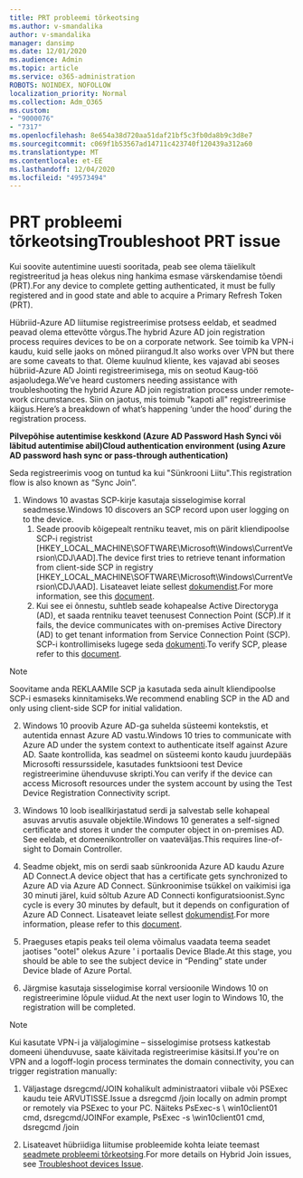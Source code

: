 ```yaml
---
title: PRT probleemi tõrkeotsing
ms.author: v-smandalika
author: v-smandalika
manager: dansimp
ms.date: 12/01/2020
ms.audience: Admin
ms.topic: article
ms.service: o365-administration
ROBOTS: NOINDEX, NOFOLLOW
localization_priority: Normal
ms.collection: Adm_O365
ms.custom:
- "9000076"
- "7317"
ms.openlocfilehash: 8e654a38d720aa51daf21bf5c3fb0da8b9c3d8e7
ms.sourcegitcommit: c069f1b53567ad14711c423740f120439a312a60
ms.translationtype: MT
ms.contentlocale: et-EE
ms.lasthandoff: 12/04/2020
ms.locfileid: "49573494"
---
```

# <a name="troubleshoot-prt-issue"></a><span data-ttu-id="4d3fe-102">PRT probleemi tõrkeotsing</span><span class="sxs-lookup"><span data-stu-id="4d3fe-102">Troubleshoot PRT issue</span></span>

<span data-ttu-id="4d3fe-103">Kui soovite autentimine uuesti sooritada, peab see olema täielikult registreeritud ja heas olekus ning hankima esmase värskendamise tõendi (PRT).</span><span class="sxs-lookup"><span data-stu-id="4d3fe-103">For any device to complete getting authenticated, it must be fully registered and in good state and able to acquire a Primary Refresh Token (PRT).</span></span>

<span data-ttu-id="4d3fe-104">Hübriid-Azure AD liitumise registreerimise protsess eeldab, et seadmed peavad olema ettevõtte võrgus.</span><span class="sxs-lookup"><span data-stu-id="4d3fe-104">The hybrid Azure AD join registration process requires devices to be on a corporate network.</span></span> <span data-ttu-id="4d3fe-105">See toimib ka VPN-i kaudu, kuid selle jaoks on mõned piirangud.</span><span class="sxs-lookup"><span data-stu-id="4d3fe-105">It also works over VPN but there are some caveats to that.</span></span> <span data-ttu-id="4d3fe-106">Oleme kuulnud kliente, kes vajavad abi seoses hübriid-Azure AD Jointi registreerimisega, mis on seotud Kaug-töö asjaoludega.</span><span class="sxs-lookup"><span data-stu-id="4d3fe-106">We’ve heard customers needing assistance with troubleshooting the hybrid Azure AD join registration process under remote-work circumstances.</span></span> <span data-ttu-id="4d3fe-107">Siin on jaotus, mis toimub "kapoti all" registreerimise käigus.</span><span class="sxs-lookup"><span data-stu-id="4d3fe-107">Here’s a breakdown of what’s happening ‘under the hood’ during the registration process.</span></span>

<span data-ttu-id="4d3fe-108">**Pilvepõhise autentimise keskkond (Azure AD Password Hash Synci või läbitud autentimise abil)**</span><span class="sxs-lookup"><span data-stu-id="4d3fe-108">**Cloud authentication environment (using Azure AD password hash sync or pass-through authentication)**</span></span>

<span data-ttu-id="4d3fe-109">Seda registreerimis voog on tuntud ka kui "Sünkrooni Liitu".</span><span class="sxs-lookup"><span data-stu-id="4d3fe-109">This registration flow is also known as “Sync Join”.</span></span>

1. <span data-ttu-id="4d3fe-110">Windows 10 avastas SCP-kirje kasutaja sisselogimise korral seadmesse.</span><span class="sxs-lookup"><span data-stu-id="4d3fe-110">Windows 10 discovers an SCP record upon user logging on to the device.</span></span>
    1. <span data-ttu-id="4d3fe-111">Seade proovib kõigepealt rentniku teavet, mis on pärit kliendipoolse SCP-i registrist [HKEY_LOCAL_MACHINE\SOFTWARE\Microsoft\Windows\CurrentVersion\CDJ\AAD].</span><span class="sxs-lookup"><span data-stu-id="4d3fe-111">The device first tries to retrieve tenant information from client-side SCP in registry [HKEY_LOCAL_MACHINE\SOFTWARE\Microsoft\Windows\CurrentVersion\CDJ\AAD].</span></span> <span data-ttu-id="4d3fe-112">Lisateavet leiate sellest [dokumendist](https://docs.microsoft.com/azure/active-directory/devices/hybrid-azuread-join-control).</span><span class="sxs-lookup"><span data-stu-id="4d3fe-112">For more information, see this [document](https://docs.microsoft.com/azure/active-directory/devices/hybrid-azuread-join-control).</span></span>
    2. <span data-ttu-id="4d3fe-113">Kui see ei õnnestu, suhtleb seade kohapealse Active Directoryga (AD), et saada rentniku teavet teenusest Connection Point (SCP).</span><span class="sxs-lookup"><span data-stu-id="4d3fe-113">If it fails, the device communicates with on-premises Active Directory (AD) to get tenant information from Service Connection Point (SCP).</span></span> <span data-ttu-id="4d3fe-114">SCP-i kontrollimiseks lugege seda [dokumenti](https://docs.microsoft.com/azure/active-directory/devices/hybrid-azuread-join-manual#configure-a-service-connection-point).</span><span class="sxs-lookup"><span data-stu-id="4d3fe-114">To verify SCP, please refer to this [document](https://docs.microsoft.com/azure/active-directory/devices/hybrid-azuread-join-manual#configure-a-service-connection-point).</span></span> 

> [!NOTE]
> <span data-ttu-id="4d3fe-115">Soovitame anda REKLAAMIle SCP ja kasutada seda ainult kliendipoolse SCP-i esmaseks kinnitamiseks.</span><span class="sxs-lookup"><span data-stu-id="4d3fe-115">We recommend enabling SCP in the AD and only using client-side SCP for initial validation.</span></span>

2. <span data-ttu-id="4d3fe-116">Windows 10 proovib Azure AD-ga suhelda süsteemi kontekstis, et autentida ennast Azure AD vastu.</span><span class="sxs-lookup"><span data-stu-id="4d3fe-116">Windows 10 tries to communicate with Azure AD under the system context to authenticate itself against Azure AD.</span></span> <span data-ttu-id="4d3fe-117">Saate kontrollida, kas seadmel on süsteemi konto kaudu juurdepääs Microsofti ressurssidele, kasutades funktsiooni test Device registreerimine ühenduvuse skripti.</span><span class="sxs-lookup"><span data-stu-id="4d3fe-117">You can verify if the device can access Microsoft resources under the system account by using the Test Device Registration Connectivity script.</span></span>

3. <span data-ttu-id="4d3fe-118">Windows 10 loob iseallkirjastatud serdi ja salvestab selle kohapeal asuvas arvutis asuvale objektile.</span><span class="sxs-lookup"><span data-stu-id="4d3fe-118">Windows 10 generates a self-signed certificate and stores it under the computer object in on-premises AD.</span></span> <span data-ttu-id="4d3fe-119">See eeldab, et domeenikontroller on vaateväljas.</span><span class="sxs-lookup"><span data-stu-id="4d3fe-119">This requires line-of-sight to Domain Controller.</span></span>

4. <span data-ttu-id="4d3fe-120">Seadme objekt, mis on serdi saab sünkroonida Azure AD kaudu Azure AD Connect.</span><span class="sxs-lookup"><span data-stu-id="4d3fe-120">A device object that has a certificate gets synchronized to Azure AD via Azure AD Connect.</span></span> <span data-ttu-id="4d3fe-121">Sünkroonimise tsükkel on vaikimisi iga 30 minuti järel, kuid sõltub Azure AD Connecti konfiguratsioonist.</span><span class="sxs-lookup"><span data-stu-id="4d3fe-121">Sync cycle is every 30 minutes by default, but it depends on configuration of Azure AD Connect.</span></span> <span data-ttu-id="4d3fe-122">Lisateavet leiate sellest [dokumendist](https://docs.microsoft.com/azure/active-directory/hybrid/how-to-connect-sync-configure-filtering#organizational-unitbased-filtering).</span><span class="sxs-lookup"><span data-stu-id="4d3fe-122">For more information, please refer to this [document](https://docs.microsoft.com/azure/active-directory/hybrid/how-to-connect-sync-configure-filtering#organizational-unitbased-filtering).</span></span>

5. <span data-ttu-id="4d3fe-123">Praeguses etapis peaks teil olema võimalus vaadata teema seadet jaotises "ootel" olekus Azure ' i portaalis Device Blade.</span><span class="sxs-lookup"><span data-stu-id="4d3fe-123">At this stage, you should be able to see the subject device in “Pending” state under Device blade of Azure Portal.</span></span>

6. <span data-ttu-id="4d3fe-124">Järgmise kasutaja sisselogimise korral versioonile Windows 10 on registreerimine lõpule viidud.</span><span class="sxs-lookup"><span data-stu-id="4d3fe-124">At the next user login to Windows 10, the registration will be completed.</span></span> 

> [!NOTE]
> <span data-ttu-id="4d3fe-125">Kui kasutate VPN-i ja väljalogimine – sisselogimise protsess katkestab domeeni ühenduvuse, saate käivitada registreerimise käsitsi.</span><span class="sxs-lookup"><span data-stu-id="4d3fe-125">If you're on VPN and a logoff-login process terminates the domain connectivity, you can trigger registration manually:</span></span>
 1. <span data-ttu-id="4d3fe-126">Väljastage dsregcmd/JOIN kohalikult administraatori viibale või PSExec kaudu teie ARVUTISSE.</span><span class="sxs-lookup"><span data-stu-id="4d3fe-126">Issue a dsregcmd /join locally on admin prompt or remotely via PSExec to your PC.</span></span> <span data-ttu-id="4d3fe-127">Näiteks PsExec-s \\ win10client01 cmd, dsregcmd/JOIN</span><span class="sxs-lookup"><span data-stu-id="4d3fe-127">For example, PsExec -s \\win10client01 cmd, dsregcmd /join</span></span>

 2. <span data-ttu-id="4d3fe-128">Lisateavet hübriidiga liitumise probleemide kohta leiate teemast [seadmete probleemi tõrkeotsing](https://techcommunity.microsoft.com/t5/azure-active-directory-identity/azure-ad-mailbag-frequent-questions-about-using-device-based/ba-p/1257344).</span><span class="sxs-lookup"><span data-stu-id="4d3fe-128">For more details on Hybrid Join issues, see [Troubleshoot devices Issue](https://techcommunity.microsoft.com/t5/azure-active-directory-identity/azure-ad-mailbag-frequent-questions-about-using-device-based/ba-p/1257344).</span></span>
